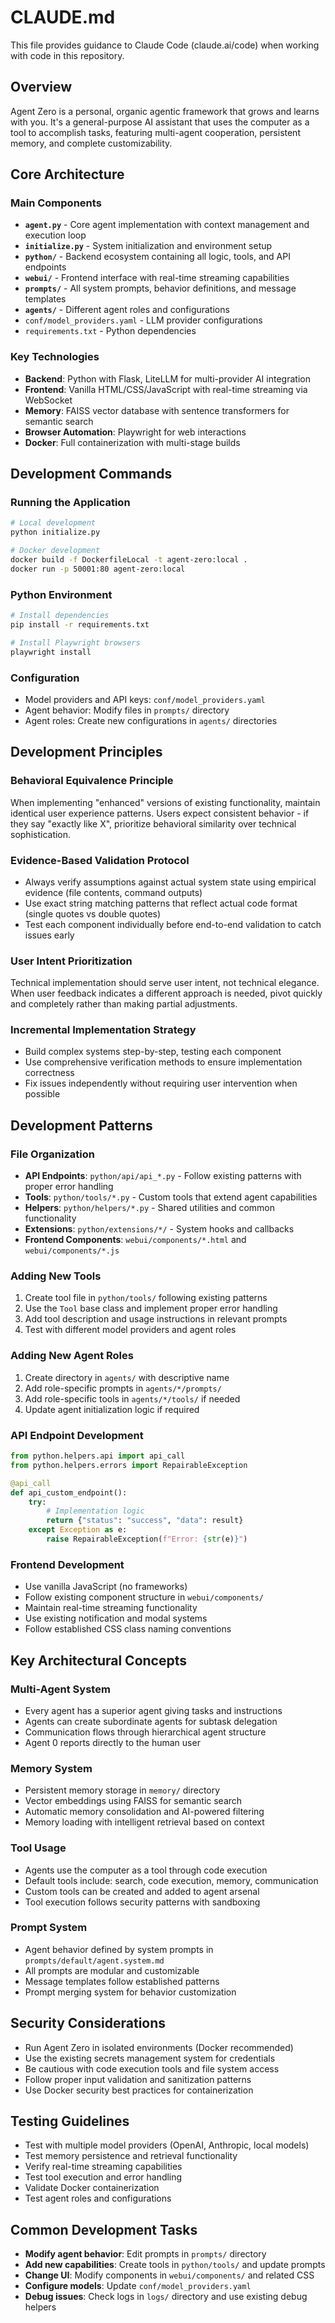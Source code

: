 # CLAUDE.md

This file provides guidance to Claude Code (claude.ai/code) when working with code in this repository.

## Overview

Agent Zero is a personal, organic agentic framework that grows and learns with you. It's a general-purpose AI assistant that uses the computer as a tool to accomplish tasks, featuring multi-agent cooperation, persistent memory, and complete customizability.

## Core Architecture

### Main Components
- **`agent.py`** - Core agent implementation with context management and execution loop
- **`initialize.py`** - System initialization and environment setup
- **`python/`** - Backend ecosystem containing all logic, tools, and API endpoints
- **`webui/`** - Frontend interface with real-time streaming capabilities
- **`prompts/`** - All system prompts, behavior definitions, and message templates
- **`agents/`** - Different agent roles and configurations
- `conf/model_providers.yaml` - LLM provider configurations
- `requirements.txt` - Python dependencies

### Key Technologies
- **Backend**: Python with Flask, LiteLLM for multi-provider AI integration
- **Frontend**: Vanilla HTML/CSS/JavaScript with real-time streaming via WebSocket
- **Memory**: FAISS vector database with sentence transformers for semantic search
- **Browser Automation**: Playwright for web interactions
- **Docker**: Full containerization with multi-stage builds

## Development Commands

### Running the Application
```bash
# Local development
python initialize.py

# Docker development
docker build -f DockerfileLocal -t agent-zero:local .
docker run -p 50001:80 agent-zero:local
```

### Python Environment
```bash
# Install dependencies
pip install -r requirements.txt

# Install Playwright browsers
playwright install
```

### Configuration
- Model providers and API keys: `conf/model_providers.yaml`
- Agent behavior: Modify files in `prompts/` directory
- Agent roles: Create new configurations in `agents/` directories

## Development Principles

### Behavioral Equivalence Principle
When implementing "enhanced" versions of existing functionality, maintain identical user experience patterns. Users expect consistent behavior - if they say "exactly like X", prioritize behavioral similarity over technical sophistication.

### Evidence-Based Validation Protocol
- Always verify assumptions against actual system state using empirical evidence (file contents, command outputs)
- Use exact string matching patterns that reflect actual code format (single quotes vs double quotes)
- Test each component individually before end-to-end validation to catch issues early

### User Intent Prioritization
Technical implementation should serve user intent, not technical elegance. When user feedback indicates a different approach is needed, pivot quickly and completely rather than making partial adjustments.

### Incremental Implementation Strategy
- Build complex systems step-by-step, testing each component
- Use comprehensive verification methods to ensure implementation correctness
- Fix issues independently without requiring user intervention when possible

## Development Patterns

### File Organization
- **API Endpoints**: `python/api/api_*.py` - Follow existing patterns with proper error handling
- **Tools**: `python/tools/*.py` - Custom tools that extend agent capabilities
- **Helpers**: `python/helpers/*.py` - Shared utilities and common functionality
- **Extensions**: `python/extensions/*/` - System hooks and callbacks
- **Frontend Components**: `webui/components/*.html` and `webui/components/*.js`

### Adding New Tools
1. Create tool file in `python/tools/` following existing patterns
2. Use the `Tool` base class and implement proper error handling
3. Add tool description and usage instructions in relevant prompts
4. Test with different model providers and agent roles

### Adding New Agent Roles
1. Create directory in `agents/` with descriptive name
2. Add role-specific prompts in `agents/*/prompts/`
3. Add role-specific tools in `agents/*/tools/` if needed
4. Update agent initialization logic if required

### API Endpoint Development
```python
from python.helpers.api import api_call
from python.helpers.errors import RepairableException

@api_call
def api_custom_endpoint():
    try:
        # Implementation logic
        return {"status": "success", "data": result}
    except Exception as e:
        raise RepairableException(f"Error: {str(e)}")
```

### Frontend Development
- Use vanilla JavaScript (no frameworks)
- Follow existing component structure in `webui/components/`
- Maintain real-time streaming functionality
- Use existing notification and modal systems
- Follow established CSS class naming conventions

## Key Architectural Concepts

### Multi-Agent System
- Every agent has a superior agent giving tasks and instructions
- Agents can create subordinate agents for subtask delegation
- Communication flows through hierarchical agent structure
- Agent 0 reports directly to the human user

### Memory System
- Persistent memory storage in `memory/` directory
- Vector embeddings using FAISS for semantic search
- Automatic memory consolidation and AI-powered filtering
- Memory loading with intelligent retrieval based on context

### Tool Usage
- Agents use the computer as a tool through code execution
- Default tools include: search, code execution, memory, communication
- Custom tools can be created and added to agent arsenal
- Tool execution follows security patterns with sandboxing

### Prompt System
- Agent behavior defined by system prompts in `prompts/default/agent.system.md`
- All prompts are modular and customizable
- Message templates follow established patterns
- Prompt merging system for behavior customization

## Security Considerations
- Run Agent Zero in isolated environments (Docker recommended)
- Use the existing secrets management system for credentials
- Be cautious with code execution tools and file system access
- Follow proper input validation and sanitization patterns
- Use Docker security best practices for containerization

## Testing Guidelines
- Test with multiple model providers (OpenAI, Anthropic, local models)
- Test memory persistence and retrieval functionality
- Verify real-time streaming capabilities
- Test tool execution and error handling
- Validate Docker containerization
- Test agent roles and configurations

## Common Development Tasks
- **Modify agent behavior**: Edit prompts in `prompts/` directory
- **Add new capabilities**: Create tools in `python/tools/` and update prompts
- **Change UI**: Modify components in `webui/components/` and related CSS
- **Configure models**: Update `conf/model_providers.yaml`
- **Debug issues**: Check logs in `logs/` directory and use existing debug helpers